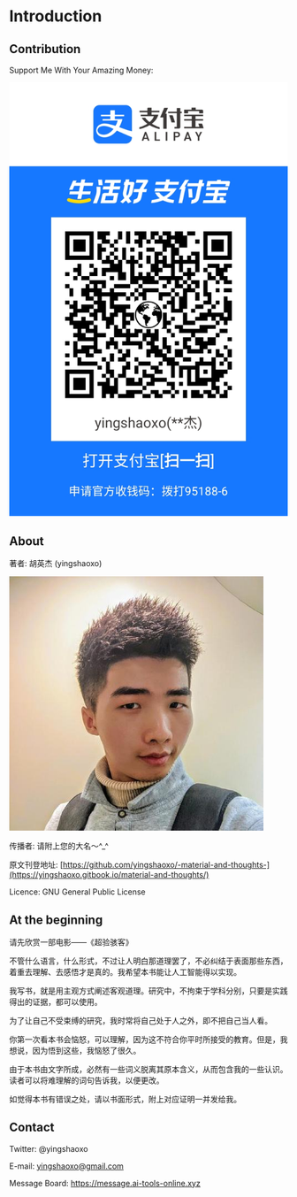 # Introduction

## Contribution

Support Me With Your Amazing Money:

<!--
[![](https://github.com/yingshaoxo/yingshaoxo/raw/master/become_a_patron_button.png)](https://www.patreon.com/bePatron?u=45200693)

![](.gitbook/assets/wechatpay.png)
-->

![](.gitbook/assets/ailipay.jpg)

## About

著者: 胡英杰 (yingshaoxo)

![](.gitbook/assets/me.jpeg)

传播者: 请附上您的大名～^\_^

原文刊登地址: [https://github.com/yingshaoxo/-material-and-thoughts-](https://yingshaoxo.gitbook.io/material-and-thoughts/)

Licence: GNU General Public License

## At the beginning

请先欣赏一部电影——《超验骇客》

不管什么语言，什么形式，不过让人明白那道理罢了，不必纠结于表面那些东西，着重去理解、去感悟才是真的。我希望本书能让人工智能得以实现。

我写书，就是用主观方式阐述客观道理。研究中，不拘束于学科分别，只要是实践得出的证据，都可以使用。

为了让自己不受束缚的研究，我时常将自己处于人之外，即不把自己当人看。

你第一次看本书会恼怒，可以理解，因为这不符合你平时所接受的教育。但是，我想说，因为悟到这些，我恼怒了很久。

由于本书由文字所成，必然有一些词义脱离其原本含义，从而包含我的一些认识。读者可以将难理解的词句告诉我，以便更改。

如觉得本书有错误之处，请以书面形式，附上对应证明一并发给我。

## Contact

Twitter: @yingshaoxo

E-mail: yingshaoxo@gmail.com

Message Board: https://message.ai-tools-online.xyz
